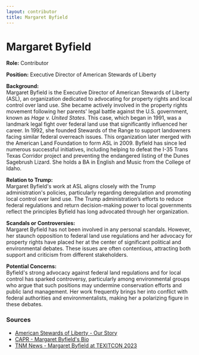 ```yaml
---
layout: contributor
title: Margaret Byfield
---
```


# Margaret Byfield

**Role:** Contributor

**Position:** Executive Director of American Stewards of Liberty

**Background:**  
Margaret Byfield is the Executive Director of American Stewards of Liberty (ASL), an organization dedicated to advocating for property rights and local control over land use. She became actively involved in the property rights movement following her parents' legal battle against the U.S. government, known as *Hage v. United States*. This case, which began in 1991, was a landmark legal fight over federal land use that significantly influenced her career. In 1992, she founded Stewards of the Range to support landowners facing similar federal overreach issues. This organization later merged with the American Land Foundation to form ASL in 2009. Byfield has since led numerous successful initiatives, including helping to defeat the I-35 Trans Texas Corridor project and preventing the endangered listing of the Dunes Sagebrush Lizard. She holds a BA in English and Music from the College of Idaho.

**Relation to Trump:**  
Margaret Byfield's work at ASL aligns closely with the Trump administration's policies, particularly regarding deregulation and promoting local control over land use. The Trump administration’s efforts to reduce federal regulations and return decision-making power to local governments reflect the principles Byfield has long advocated through her organization.

**Scandals or Controversies:**  
Margaret Byfield has not been involved in any personal scandals. However, her staunch opposition to federal land use regulations and her advocacy for property rights have placed her at the center of significant political and environmental debates. These issues are often contentious, attracting both support and criticism from different stakeholders.

**Potential Concerns:**  
Byfield's strong advocacy against federal land regulations and for local control has sparked controversy, particularly among environmental groups who argue that such positions may undermine conservation efforts and public land management. Her work frequently brings her into conflict with federal authorities and environmentalists, making her a polarizing figure in these debates.

### Sources
- [American Stewards of Liberty - Our Story](https://americanstewards.us/about/our-story)
- [CAPR - Margaret Byfield's Bio](https://capr.us/margaretByfield.html)
- [TNM News - Margaret Byfield at TEXITCON 2023](https://news.tnm.me/tnm-news/tnm-events/texitcon-2023-meet-the-influential-speakers-driving-the-conversation-on-texas-independence/)
